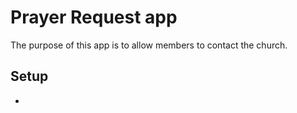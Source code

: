 # Prayer Request app
The purpose of this app is to allow members to contact the church. 

## Setup
* 

### 